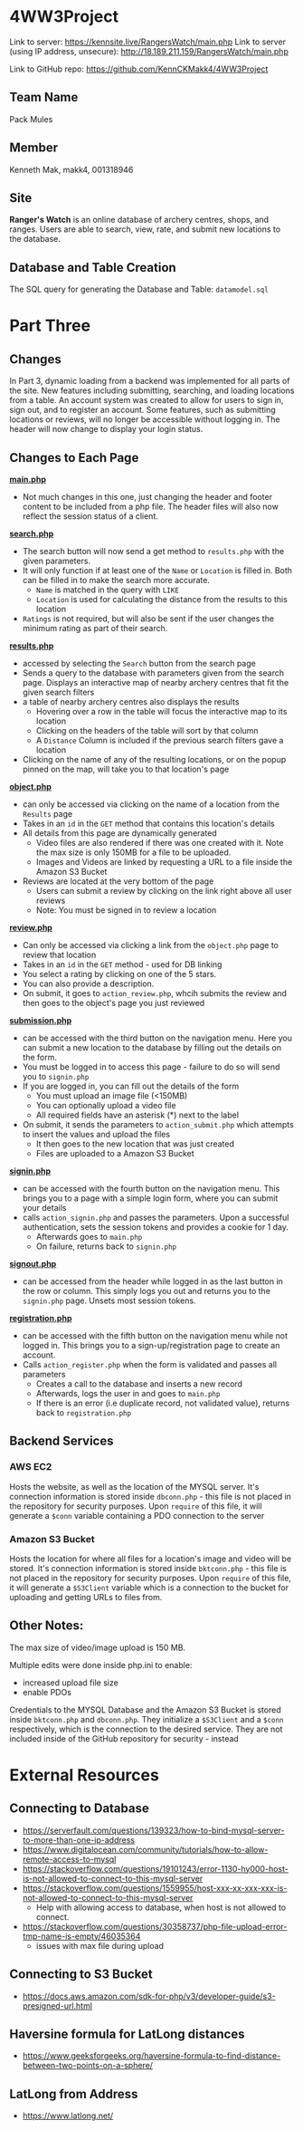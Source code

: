 # 4WW3Project
Link to server: https://kennsite.live/RangersWatch/main.php
Link to server (using IP address, unsecure): http://18.189.211.159/RangersWatch/main.php

Link to GitHub repo: https://github.com/KennCKMakk4/4WW3Project


## Team Name
Pack Mules

## Member
Kenneth Mak, makk4, 001318946

## Site
**Ranger's Watch** is an online database of archery centres, shops, and ranges. Users are able to search, view, rate, and submit new locations to the database.

## Database and Table Creation
The SQL query for generating the Database and Table: `datamodel.sql`

# Part Three
## Changes
In Part 3, dynamic loading from a backend was implemented for all parts of the site. New features including submitting, searching, and loading locations from a table. An account system was created to allow for users to sign in, sign out, and to register an account. Some features, such as submitting locations or reviews, will no longer be accessible without logging in. The header will now change to display your login status. 

## Changes to Each Page
**[main.php](https://kennsite.live/RangersWatch/main.php)**
- Not much changes in this one, just changing the header and footer content to be included from a php file. The header files will also now reflect the session status of a client.


**[search.php](https://kennsite.live/RangersWatch/search.php)**
- The search button will now send a get method to `results.php` with the given parameters. 
- It will only function if at least one of the `Name` or `Location` is filled in. Both can be filled in to make the search more accurate.
  - `Name` is matched in the query with `LIKE`
  - `Location` is used for calculating the distance from the results to this location 
- `Ratings` is not required, but will also be sent if the user changes the minimum rating as part of their search.

**[results.php](https://kennsite.live/RangersWatch/results.php)**    
- accessed by selecting the `Search` button from the search page
- Sends a query to the database with parameters given from the search page. Displays an interactive map of nearby archery centres that fit the given search filters 
- a table of nearby archery centres also displays the results 
  - Hovering over a row in the table will focus the interactive map to its location
  - Clicking on the headers of the table will sort by that column
  - A `Distance` Column is included if the previous search filters gave a location 
- Clicking on the name of any of the resulting locations, or on the popup pinned on the map, will take you to that location's page

**[object.php](https://kennsite.live/RangersWatch/object.php)**    
- can only be accessed via clicking on the name of a location from the `Results` page
- Takes in an `id` in the `GET` method that contains this location's details
- All details from this page are dynamically generated
  - Video files are also rendered if there was one created with it. Note the max size is only 150MB for a file to be uploaded.
  - Images and Videos are linked by requesting a URL to a file inside the Amazon S3 Bucket
- Reviews are located at the very bottom of the page
  - Users can submit a review by clicking on the link right above all user reviews
  - Note: You must be signed in to review a location

**[review.php](https://kennsite.live/RangersWatch/review.php)**
- Can only be accessed via clicking a link from the `object.php` page to review that location
- Takes in an `id` in the `GET` method - used for DB linking
- You select a rating by clicking on one of the 5 stars.
- You can also provide a description.
- On submit, it goes to `action_review.php`, whcih submits the review and then goes to the object's page you just reviewed

**[submission.php](https://kennsite.live/RangersWatch/submission.php)** 
- can be accessed with the third button on the navigation menu. Here you can submit a new location to the database by filling out the details on the form.
- You must be logged in to access this page - failure to do so will send you to `signin.php`
- If you are logged in, you can fill out the details of the form
  - You must upload an image file (<150MB)
  - You can optionally upload a video file
  - All required fields have an asterisk (*) next to the label
- On submit, it sends the parameters to `action_submit.php` which attempts to insert the values and upload the files
  - It then goes to the new location that was just created
  - Files are uploaded to a Amazon S3 Bucket


**[signin.php](https://kennsite.live/RangersWatch/signin.php)** 
- can be accessed with the fourth button on the navigation menu. This brings you to a page with a simple login form, where you can submit your details
- calls `action_signin.php` and passes the parameters. Upon a successful authentication, sets the session tokens and provides a cookie for 1 day.
  - Afterwards goes to `main.php`
  - On failure, returns back to `signin.php`

**[signout.php](https://kennsite.live/RangersWatch/signout.php)** 
- can be accessed from the header while logged in as the last button in the row or column. This simply logs you out and returns you to the `signin.php` page. Unsets most session tokens.

**[registration.php](https://kennsite.live/RangersWatch/registration.php)** 
- can be accessed with the fifth button on the navigation menu while not logged in. This brings you to a sign-up/registration page to create an account. 
- Calls `action_register.php` when the form is validated and passes all parameters
  - Creates a call to the database and inserts a new record
  - Afterwards, logs the user in and goes to `main.php`
  - If there is an error (i.e duplicate record, not validated value), returns back to `registration.php`

## Backend Services
### AWS EC2
Hosts the website, as well as the location of the MYSQL server. It's connection information is stored inside `dbconn.php` - this file is not placed in the repository for security purposes. Upon `require` of this file, it will generate a `$conn` variable containing a PDO connection to the server

### Amazon S3 Bucket
Hosts the location for where all files for a location's image and video will be stored. It's connection information is stored inside `bktconn.php` - this file is not placed in the repository for security purposes. Upon `require` of this file, it will generate a `$S3Client` variable which is a connection to the bucket for uploading and getting URLs to files from.

## Other Notes:
The max size of video/image upload is 150 MB.

Multiple edits were done inside php.ini to enable:
- increased upload file size
- enable PDOs

Credentials to the MYSQL Database and the Amazon S3 Bucket is stored inside `bktconn.php` and `dbconn.php`. They initialize a `$S3Client` and a `$conn` respectively, which is the connection to the desired service. They are not included inside of the GitHub repository for security - instead 


# External Resources
## Connecting to Database
- https://serverfault.com/questions/139323/how-to-bind-mysql-server-to-more-than-one-ip-address
- https://www.digitalocean.com/community/tutorials/how-to-allow-remote-access-to-mysql
- https://stackoverflow.com/questions/19101243/error-1130-hy000-host-is-not-allowed-to-connect-to-this-mysql-server
- https://stackoverflow.com/questions/1559955/host-xxx-xx-xxx-xxx-is-not-allowed-to-connect-to-this-mysql-server
  - Help with allowing access to database, when host is not allowed to connect.
- https://stackoverflow.com/questions/30358737/php-file-upload-error-tmp-name-is-empty/46035364
  - issues with max file during upload

## Connecting to S3 Bucket
- https://docs.aws.amazon.com/sdk-for-php/v3/developer-guide/s3-presigned-url.html

## Haversine formula for LatLong distances
- https://www.geeksforgeeks.org/haversine-formula-to-find-distance-between-two-points-on-a-sphere/

## LatLong from Address
- https://www.latlong.net/
